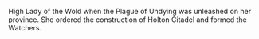High Lady of the Wold when the Plague of Undying was unleashed on her province. She ordered the construction of Holton Citadel and formed the Watchers.